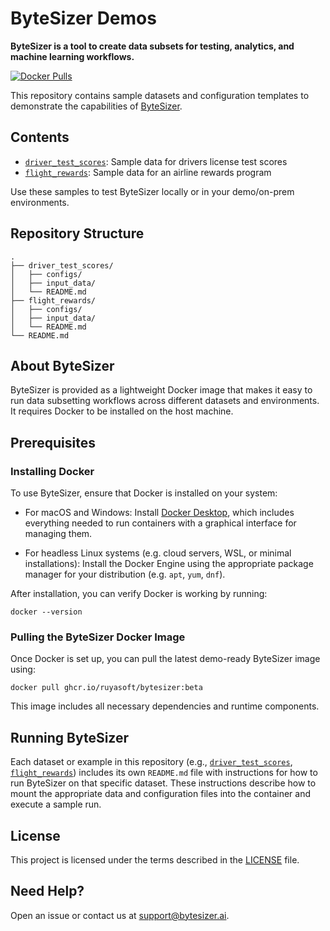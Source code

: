 # ByteSizer Demos

**ByteSizer is a tool to create data subsets for testing, analytics, and machine learning workflows.**

[![Docker Pulls](https://img.shields.io/badge/docker-ready-blue)](https://github.com/orgs/ruyasoft/packages/container/package/bytesizer)

This repository contains sample datasets and configuration templates to demonstrate the capabilities of [ByteSizer](https://bytesizer.ai).

## Contents

- [`driver_test_scores`](driver_test_scores/README.md): Sample data for drivers license test scores
- [`flight_rewards`](flight_rewards/README.md): Sample data for an airline rewards program

Use these samples to test ByteSizer locally or in your demo/on-prem environments.

## Repository Structure

```
.
├── driver_test_scores/
│   ├── configs/
│   ├── input_data/
│   └── README.md
├── flight_rewards/
│   ├── configs/
│   ├── input_data/
│   └── README.md
└── README.md
```

## About ByteSizer
ByteSizer is provided as a lightweight Docker image that makes it easy to run data subsetting workflows across different datasets and environments. It requires Docker to be installed on the host machine.

## Prerequisites

### Installing Docker
To use ByteSizer, ensure that Docker is installed on your system:

* For macOS and Windows: Install [Docker Desktop](https://www.docker.com/products/docker-desktop), which includes everything needed to run containers with a graphical interface for managing them.

* For headless Linux systems (e.g. cloud servers, WSL, or minimal installations): Install the Docker Engine using the appropriate package manager for your distribution (e.g. `apt`, `yum`, `dnf`).

After installation, you can verify Docker is working by running:
```shell
docker --version
```

### Pulling the ByteSizer Docker Image
Once Docker is set up, you can pull the latest demo-ready ByteSizer image using:

```shell
docker pull ghcr.io/ruyasoft/bytesizer:beta
```
This image includes all necessary dependencies and runtime components.

## Running ByteSizer
Each dataset or example in this repository (e.g., [`driver_test_scores`](driver_test_scores/README.md), [`flight_rewards`](flight_rewards/README.md)) includes its own `README.md` file with instructions for how to run ByteSizer on that specific dataset. These instructions describe how to mount the appropriate data and configuration files into the container and execute a sample run.

## License

This project is licensed under the terms described in the [LICENSE](LICENSE.txt) file.

## Need Help?

Open an issue or contact us at support@bytesizer.ai.
